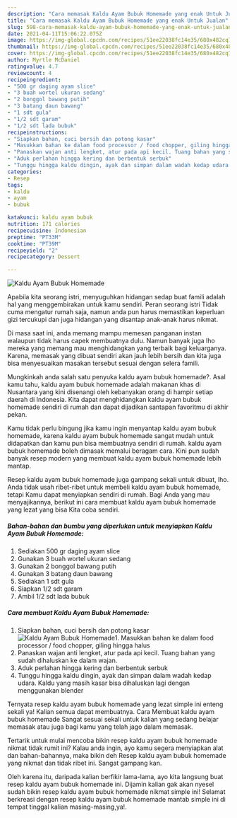 ```yaml
---
description: "Cara memasak Kaldu Ayam Bubuk Homemade yang enak Untuk Jualan"
title: "Cara memasak Kaldu Ayam Bubuk Homemade yang enak Untuk Jualan"
slug: 598-cara-memasak-kaldu-ayam-bubuk-homemade-yang-enak-untuk-jualan
date: 2021-04-11T15:06:22.075Z
image: https://img-global.cpcdn.com/recipes/51ee22038fc14e35/680x482cq70/kaldu-ayam-bubuk-homemade-foto-resep-utama.jpg
thumbnail: https://img-global.cpcdn.com/recipes/51ee22038fc14e35/680x482cq70/kaldu-ayam-bubuk-homemade-foto-resep-utama.jpg
cover: https://img-global.cpcdn.com/recipes/51ee22038fc14e35/680x482cq70/kaldu-ayam-bubuk-homemade-foto-resep-utama.jpg
author: Myrtle McDaniel
ratingvalue: 4.7
reviewcount: 4
recipeingredient:
- "500 gr daging ayam slice"
- "3 buah wortel ukuran sedang"
- "2 bonggol bawang putih"
- "3 batang daun bawang"
- "1 sdt gula"
- "1/2 sdt garam"
- "1/2 sdt lada bubuk"
recipeinstructions:
- "Siapkan bahan, cuci bersih dan potong kasar"
- "Masukkan bahan ke dalam food processor / food chopper, giling hingga halus"
- "Panaskan wajan anti lengket, atur pada api kecil. Tuang bahan yang sudah dihaluskan ke dalam wajan."
- "Aduk perlahan hingga kering dan berbentuk serbuk"
- "Tunggu hingga kaldu dingin, ayak dan simpan dalam wadah kedap udara. Kaldu yang masih kasar bisa dihaluskan lagi dengan menggunakan blender"
categories:
- Resep
tags:
- kaldu
- ayam
- bubuk

katakunci: kaldu ayam bubuk 
nutrition: 171 calories
recipecuisine: Indonesian
preptime: "PT33M"
cooktime: "PT39M"
recipeyield: "2"
recipecategory: Dessert

---
```



![Kaldu Ayam Bubuk Homemade](https://img-global.cpcdn.com/recipes/51ee22038fc14e35/680x482cq70/kaldu-ayam-bubuk-homemade-foto-resep-utama.jpg)

Apabila kita seorang istri, menyuguhkan hidangan sedap buat famili adalah hal yang menggembirakan untuk kamu sendiri. Peran seorang istri Tidak cuma mengatur rumah saja, namun anda pun harus memastikan keperluan gizi tercukupi dan juga hidangan yang disantap anak-anak harus nikmat.

Di masa  saat ini, anda memang mampu memesan panganan instan walaupun tidak harus capek membuatnya dulu. Namun banyak juga lho mereka yang memang mau menghidangkan yang terbaik bagi keluarganya. Karena, memasak yang dibuat sendiri akan jauh lebih bersih dan kita juga bisa menyesuaikan masakan tersebut sesuai dengan selera famili. 



Mungkinkah anda salah satu penyuka kaldu ayam bubuk homemade?. Asal kamu tahu, kaldu ayam bubuk homemade adalah makanan khas di Nusantara yang kini disenangi oleh kebanyakan orang di hampir setiap daerah di Indonesia. Kita dapat menghidangkan kaldu ayam bubuk homemade sendiri di rumah dan dapat dijadikan santapan favoritmu di akhir pekan.

Kamu tidak perlu bingung jika kamu ingin menyantap kaldu ayam bubuk homemade, karena kaldu ayam bubuk homemade sangat mudah untuk didapatkan dan kamu pun bisa membuatnya sendiri di rumah. kaldu ayam bubuk homemade boleh dimasak memalui beragam cara. Kini pun sudah banyak resep modern yang membuat kaldu ayam bubuk homemade lebih mantap.

Resep kaldu ayam bubuk homemade juga gampang sekali untuk dibuat, lho. Anda tidak usah ribet-ribet untuk membeli kaldu ayam bubuk homemade, tetapi Kamu dapat menyiapkan sendiri di rumah. Bagi Anda yang mau menyajikannya, berikut ini cara membuat kaldu ayam bubuk homemade yang lezat yang bisa Kita coba sendiri.

<!--inarticleads1-->

##### Bahan-bahan dan bumbu yang diperlukan untuk menyiapkan Kaldu Ayam Bubuk Homemade:

1. Sediakan 500 gr daging ayam slice
1. Gunakan 3 buah wortel ukuran sedang
1. Gunakan 2 bonggol bawang putih
1. Gunakan 3 batang daun bawang
1. Sediakan 1 sdt gula
1. Siapkan 1/2 sdt garam
1. Ambil 1/2 sdt lada bubuk




<!--inarticleads2-->

##### Cara membuat Kaldu Ayam Bubuk Homemade:

1. Siapkan bahan, cuci bersih dan potong kasar
<img src="https://img-global.cpcdn.com/steps/262d9c4a19602930/160x128cq70/kaldu-ayam-bubuk-homemade-langkah-memasak-1-foto.jpg" alt="Kaldu Ayam Bubuk Homemade">1. Masukkan bahan ke dalam food processor / food chopper, giling hingga halus
1. Panaskan wajan anti lengket, atur pada api kecil. Tuang bahan yang sudah dihaluskan ke dalam wajan.
1. Aduk perlahan hingga kering dan berbentuk serbuk
1. Tunggu hingga kaldu dingin, ayak dan simpan dalam wadah kedap udara. Kaldu yang masih kasar bisa dihaluskan lagi dengan menggunakan blender




Ternyata resep kaldu ayam bubuk homemade yang lezat simple ini enteng sekali ya! Kalian semua dapat membuatnya. Cara Membuat kaldu ayam bubuk homemade Sangat sesuai sekali untuk kalian yang sedang belajar memasak atau juga bagi kamu yang telah jago dalam memasak.

Tertarik untuk mulai mencoba bikin resep kaldu ayam bubuk homemade nikmat tidak rumit ini? Kalau anda ingin, ayo kamu segera menyiapkan alat dan bahan-bahannya, maka bikin deh Resep kaldu ayam bubuk homemade yang nikmat dan tidak ribet ini. Sangat gampang kan. 

Oleh karena itu, daripada kalian berfikir lama-lama, ayo kita langsung buat resep kaldu ayam bubuk homemade ini. Dijamin kalian gak akan nyesel sudah bikin resep kaldu ayam bubuk homemade nikmat simple ini! Selamat berkreasi dengan resep kaldu ayam bubuk homemade mantab simple ini di tempat tinggal kalian masing-masing,ya!.

